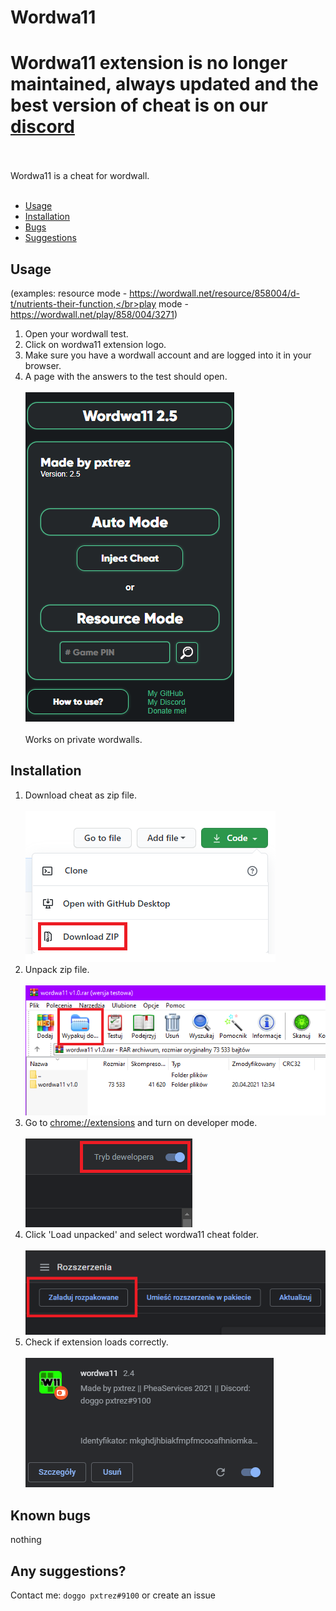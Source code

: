 # Wordwa11

# Wordwa11 extension is no longer maintained, always updated and the best version of cheat is on our [discord](https://dsc.gg/elekcje)<br><br>

Wordwa11 is a cheat for wordwall. </br> </br>
* [Usage](#Usage "Goto Usage") </br>
* [Installation](#Installation "Goto Installation") </br>
* [Bugs](#Known-bugs "Goto Known-bugs") </br>
* [Suggestions](#Any-suggestions "Goto Any-suggestions") </br>
<!--* [License](#License "Goto License") </br></br>-->

## Usage
(examples: resource mode - https://wordwall.net/resource/858004/d-t/nutrients-their-function,</br>play mode - https://wordwall.net/play/858/004/3271)
1. Open your wordwall test.
2. Click on wordwa11 extension logo.
3. Make sure you have a wordwall account and are logged into it in your browser.
4. A page with the answers to the test should open.
</br></br>
![cheatGUI](./docs/gui.png)</br></br>
Works on private wordwalls.

## Installation

1. Download cheat as zip file. </br> </br>
![download](./docs/1.png) </br>
2. Unpack zip file. </br> </br>
![unpack](./docs/2.png) </br>
3. Go to [chrome://extensions](chrome://extensions) and turn on developer mode. </br> </br>
![developer mode](./docs/3.png) </br>
4. Click 'Load unpacked' and select wordwa11 cheat folder. </br> </br>
![load unpacked](./docs/4.png) </br>
5. Check if extension loads correctly. </br> </br>
![check](./docs/5.png) </br>

## Known bugs
nothing

## Any suggestions?
Contact me: `doggo pxtrez#9100` or create an issue
<!--## License
[MIT](https://choosealicense.com/licenses/mit/)
